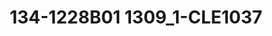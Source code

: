 ---
title: 134-1228B01 1309_1-CLE1037
image: 134-1228B01 1309_1-CLE1037.jpg
brand: sposo
layout: vestito
---